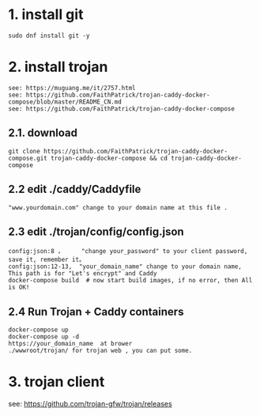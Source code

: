 

# 1. install git
    sudo dnf install git -y
    
# 2. install trojan
    see: https://muguang.me/it/2757.html
    see: https://github.com/FaithPatrick/trojan-caddy-docker-compose/blob/master/README_CN.md
    see: https://github.com/FaithPatrick/trojan-caddy-docker-compose
## 2.1. download 
    git clone https://github.com/FaithPatrick/trojan-caddy-docker-compose.git trojan-caddy-docker-compose && cd trojan-caddy-docker-compose

## 2.2 edit ./caddy/Caddyfile
    "www.yourdomain.com" change to your domain name at this file .
    
## 2.3 edit ./trojan/config/config.json
    config:json:8 ，     "change your_password" to your client password, save it, remember it。
    config:json:12-13,  "your_domain_name" change to your domain name, This path is for "Let's encrypt" and Caddy
    docker-compose build  # now start build images, if no error, then All is OK!
    
## 2.4 Run Trojan + Caddy containers
    docker-compose up
    docker-compose up -d 
    https://your_domain_name  at brower
    ./wwwroot/trojan/ for trojan web , you can put some.
    
# 3. trojan client
   see: https://github.com/trojan-gfw/trojan/releases
  

    
